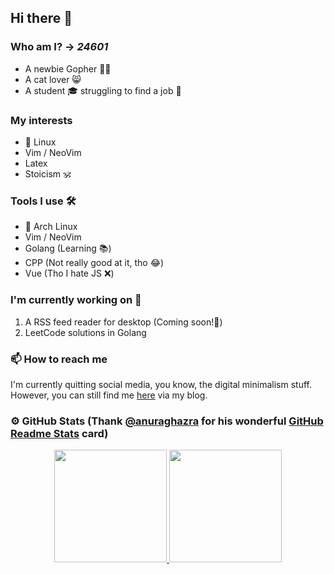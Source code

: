 ## Hi there 👋

### Who am I?  -> *24601*
+ A newbie Gopher 😶‍🌫️
+ A cat lover 😸
+ A student 🎓 struggling to find a job 🤔

### My interests
+ 🐧 Linux
+ Vim / NeoVim
+ Latex
+ Stoicism 🕉️

### Tools I use 🛠️
+ 🐧 Arch Linux
+ Vim / NeoVim
+ Golang (Learning 📚)
+ CPP (Not really good at it, tho 😂)
+ Vue (Tho I hate JS ❌)

### I'm currently working on 🔬

1. A RSS feed reader for desktop (Coming soon!🚀)
2. LeetCode solutions in Golang

### 📫 How to reach me

I'm currently quitting social media, you know, the digital minimalism stuff. However, you can still find me [here](https://falldio.github.io/) via my blog.

### ⚙️ GitHub Stats (Thank [@anuraghazra](https://github.com/anuraghazra) for his wonderful [GitHub Readme Stats](https://github.com/anuraghazra/github-readme-stats) card)
<p align="center">
<a href="https://github.com/Falldio">
  <img height="180em" src="https://github-readme-stats-sigma-five.vercel.app/api?username=Falldio&show_icons=true&theme=gruvbox&count_private=true"/>
  <img height="180em" src="https://github-readme-stats-sigma-five.vercel.app/api/top-langs/?username=Falldio&layout=compact&theme=gruvbox&count_private=true"/>
</a>
</p>


<!--
**Falldio/Falldio** is a ✨ _special_ ✨ repository because its `README.md` (this file) appears on your GitHub profile.

Here are some ideas to get you started:

- 🔭 I’m currently working on ...
- 🌱 I’m currently learning ...
- 👯 I’m looking to collaborate on ...
- 🤔 I’m looking for help with ...
- 💬 Ask me about ...
- 📫 How to reach me: ...
- 😄 Pronouns: ...
- ⚡ Fun fact: ...
-->
